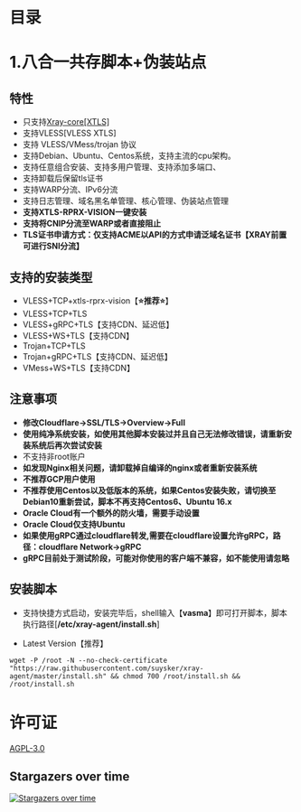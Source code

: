 # 目录

# 1.八合一共存脚本+伪装站点
## 特性
- 只支持[Xray-core[XTLS]](https://github.com/XTLS/Xray-core)
- 支持VLESS[VLESS XTLS]
- 支持 VLESS/VMess/trojan 协议
- 支持Debian、Ubuntu、Centos系统，支持主流的cpu架构。
- 支持任意组合安装、支持多用户管理、支持添加多端口、
- 支持卸载后保留tls证书
- 支持WARP分流、IPv6分流
- 支持日志管理、域名黑名单管理、核心管理、伪装站点管理
- **支持XTLS-RPRX-VISION一键安装**
- **支持将CNIP分流至WARP或者直接阻止**
- **TLS证书申请方式：仅支持ACME以API的方式申请泛域名证书【XRAY前置可进行SNI分流】**

## 支持的安装类型

- VLESS+TCP+xtls-rprx-vision【**⭐推荐⭐**】
- VLESS+TCP+TLS
- VLESS+gRPC+TLS【支持CDN、延迟低】
- VLESS+WS+TLS【支持CDN】
- Trojan+TCP+TLS
- Trojan+gRPC+TLS【支持CDN、延迟低】
- VMess+WS+TLS【支持CDN】

## 注意事项

- **修改Cloudflare->SSL/TLS->Overview->Full**
- **使用纯净系统安装，如使用其他脚本安装过并且自己无法修改错误，请重新安装系统后再次尝试安装**
- 不支持非root账户
- **如发现Nginx相关问题，请卸载掉自编译的nginx或者重新安装系统**
- **不推荐GCP用户使用**
- **不推荐使用Centos以及低版本的系统，如果Centos安装失败，请切换至Debian10重新尝试，脚本不再支持Centos6、Ubuntu 16.x**
- **Oracle Cloud有一个额外的防火墙，需要手动设置**
- **Oracle Cloud仅支持Ubuntu**
- **如果使用gRPC通过cloudflare转发,需要在cloudflare设置允许gRPC，路径：cloudflare Network->gRPC**
- **gRPC目前处于测试阶段，可能对你使用的客户端不兼容，如不能使用请忽略**

## 安装脚本

- 支持快捷方式启动，安装完毕后，shell输入【**vasma**】即可打开脚本，脚本执行路径[**/etc/xray-agent/install.sh**]

- Latest Version【推荐】

```
wget -P /root -N --no-check-certificate "https://raw.githubusercontent.com/suysker/xray-agent/master/install.sh" && chmod 700 /root/install.sh && /root/install.sh
```


# 许可证

[AGPL-3.0](https://github.com/suysker/xray-agent/blob/master/LICENSE)

## Stargazers over time

[![Stargazers over time](https://starchart.cc/mack-a/v2ray-agent.svg)](https://starchart.cc/mack-a/v2ray-agent)
